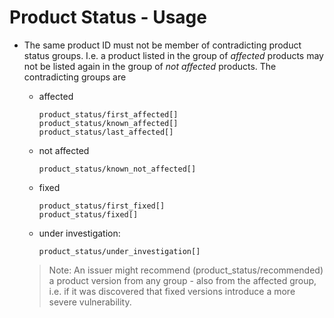 # Product Status - Usage

* The same product ID must not be member of contradicting product status groups. I.e. a product listed in the group of
  _affected_ products may not be listed again in the group of _not affected_ products. The contradicting groups are

  * affected
    ```
    product_status/first_affected[]
    product_status/known_affected[]
    product_status/last_affected[]
    ```

  * not affected
    ```
    product_status/known_not_affected[]
    ```

  * fixed
    ```
    product_status/first_fixed[]
    product_status/fixed[]
    ```

  * under investigation:
    ```
    product_status/under_investigation[]
    ```

  > Note: An issuer might recommend (product_status/recommended) a product version from any group - also from the
  > affected group, i.e. if it was discovered that fixed versions introduce a more severe vulnerability.
